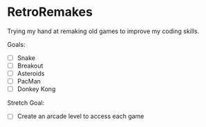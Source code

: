 # RetroRemakes
Trying my hand at remaking old games to improve my coding skills.

Goals:
- [ ] Snake
- [ ] Breakout
- [ ] Asteroids
- [ ] PacMan
- [ ] Donkey Kong

Stretch Goal:
- [ ] Create an arcade level to access each game
